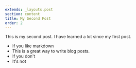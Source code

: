 ```yaml
---
extends: _layouts.post
section: content
title: My Second Post
order: 2
---
```


This is my second post. I have learned a lot since my first post.

* If you like markdown
* This is a great way to write blog posts.
* If you don't
* It's not